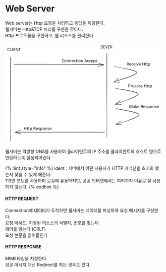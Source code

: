 # Web Server

Web server는 Http 요청을 처리하고 응답을 제공한다.\
웹서버는 Http\&TCP 처리를 구현한 것이다.\
Http 프로토콜을 구현하고, 웹 리소스를 관리한다

<img src="../../.gitbook/assets/file.excalidraw (2) (3).svg" alt="" class="gitbook-drawing">

웹서버는 역방향 DNS를 사용하여 클라이언트의 IP 주소를 클라이언트의 호스트 명으로 변환하도록 설정되어있다.

{% hint style="info" %}
ident :  서버에서 어떤 사용자가 HTTP 커넥션을 초기화 했는지 찾을 수 있게 해준다.\
113번 포트를 사용하며 로깅에 유용하지만, 공공 인터넷에서는 여러가지 이유로 잘 사용하지 않는다.
{% endhint %}

#### &#x20;HTTP REQUEST

Connection에 데이터가 도착하면 웹서버는 데이터를 파싱하여 요청 메시지를 구성한다.\
요청 메서드, 지정된 리소스의 식별자, 번호를 찾는다.\
헤더를 읽는다 (CRLF)\
요청 본문을 읽어들인다

#### HTTP RESPONSE

MIME타입을 지정한다.\
성공 메시지 대신 Redirect를 하는 경우도 있다.

